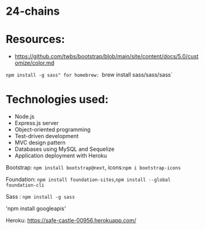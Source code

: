 # 24-chains

# Resources:
* https://github.com/twbs/bootstrap/blob/main/site/content/docs/5.0/customize/color.md

`npm install -g sass"
for homebrew: `brew install sass/sass/sass`
# Technologies used:

* Node.js
* Express.js server
* Object-oriented programming
* Test-driven development
* MVC design pattern
* Databases using MySQL and Sequelize
* Application deployment with Heroku

Bootstrap: `npm install bootstrap@next`, icons:`npm i bootstrap-icons`

Foundation: `npm install foundation-sites`,`npm install --global foundation-cli`

Sass : `npm install -g sass`

'npm install googleapis'

Heroku:
https://safe-castle-00956.herokuapp.com/